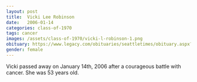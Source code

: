 ```yaml
---
layout: post
title:  Vicki Lee Robinson
date:   2006-01-14
categories: class-of-1970
tags: cancer
images: /assets/class-of-1970/vicki-l-robinson-1.png
obituary: https://www.legacy.com/obituaries/seattletimes/obituary.aspx?n=Vicki-Robinson&pid=16379814
gender: female
---
```

Vicki passed away on January 14th, 2006 after a courageous battle with cancer. She was 53 years old.
